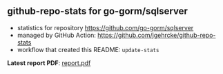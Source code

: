 ## github-repo-stats for go-gorm/sqlserver

- statistics for repository https://github.com/go-gorm/sqlserver
- managed by GitHub Action: https://github.com/jgehrcke/github-repo-stats
- workflow that created this README: `update-stats`

**Latest report PDF**: [report.pdf](https://github.com/go-gorm/gorm.io/raw/github-repo-stats/go-gorm/sqlserver/latest-report/report.pdf)

